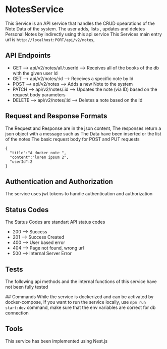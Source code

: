 # NotesService
This Service is an API service that handles the CRUD opearations of the Note Data of the system.
The user adds, lists , updates and deletes Personal Notes by indirectly using this api service
This Services main entry url is `http://localhost:PORT/api/v2/notes`,

## API Endpoints

<ul>
    <li> GET --> api/v2/notes/all/:userId --> Receives all of the books of the db with the given user Id </li>
    <li> GET --> api/v2/notes/:id --> Receives a specific note by Id </li>
    <li>  POST --> api/v2/notes --> Adds a new Note to the system </li>
    <li> PATCH --> api/v2/notes/:id --> Updates the note (via ID) based on the request body parameters </li>
    <li> DELETE --> api/v2/notes/:id --> Deletes a note based on the Id </li>
</ul>


## Request and Response Formats
The Request and Response are in the json content,
The responses return a json object with a message such as The Data have been inserted or the list of the notes
The basic request body for POST and PUT requests

```
{
  "title":"A docker note ",
  "content":"lorem ipsum 2",
  "userId":2
}
```

## Authentication and Authorization
The service uses jwt tokens to handle authentication and authorization

## Status Codes
The Status Codes are standart API status codes <br/>
<ul>
    <li> 200 --> Success</li>
    <li> 201 --> Success Created </li>
    <li> 400 --> User based error </li>
    <li> 404 --> Page not found, wrong url </li>
    <li> 500 --> Internal Server Error </li>
</ul>

## Tests
The following api methods and the internal functions of this service have not been fully tested

## Commands
While the service is dockerized and can be activated by docker-compose, If you want to run the service locally, use `npm run start:dev` command, make sure that the env variables are correct for db connection

## Tools
This service has been implemented using Nest.js
